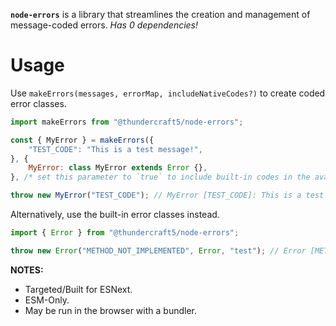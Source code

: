 **`node-errors`** is a library that streamlines the creation and management of message-coded errors. *Has 0 dependencies!*

# Usage
Use `makeErrors(messages, errorMap, includeNativeCodes?)` to create coded error classes.
```js
import makeErrors from "@thundercraft5/node-errors";

const { MyError } = makeErrors({
    "TEST_CODE": "This is a test message!",
}, {
    MyError: class MyError extends Error {},
}, /* set this parameter to `true` to include built-in codes in the available messages */ false);

throw new MyError("TEST_CODE"); // MyError [TEST_CODE]: This is a test message!
```

Alternatively, use the built-in error classes instead.
```js
import { Error } from "@thundercraft5/node-errors";

throw new Error("METHOD_NOT_IMPLEMENTED", Error, "test"); // Error [METHOD_NOT_IMPLEMENTED]: Method Error#test() is not implemented.
```

**NOTES:**
 - Targeted/Built for ESNext.
 - ESM-Only.
 - May be run in the browser with a bundler.